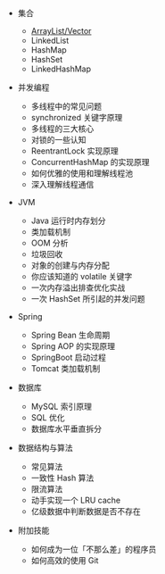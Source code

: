 - 集合

  - [ArrayList/Vector](collections/ArrayList.md)
  - LinkedList
  - HashMap
  - HashSet
  - LinkedHashMap

- 并发编程

  - 多线程中的常见问题
  - synchronized 关键字原理
  - 多线程的三大核心
  - 对锁的一些认知
  - ReentrantLock 实现原理
  - ConcurrentHashMap 的实现原理
  - 如何优雅的使用和理解线程池
  - 深入理解线程通信

- JVM

  - Java 运行时内存划分
  - 类加载机制
  - OOM 分析
  - 垃圾回收
  - 对象的创建与内存分配
  - 你应该知道的 volatile 关键字
  - 一次内存溢出排查优化实战
  - 一次 HashSet 所引起的并发问题

- Spring

  - Spring Bean 生命周期
  - Spring AOP 的实现原理
  - SpringBoot 启动过程
  - Tomcat 类加载机制

- 数据库

  - MySQL 索引原理
  - SQL 优化
  - 数据库水平垂直拆分

- 数据结构与算法

  - 常见算法
  - 一致性 Hash 算法
  - 限流算法
  - 动手实现一个 LRU cache
  - 亿级数据中判断数据是否不存在

- 附加技能

  - 如何成为一位「不那么差」的程序员
  - 如何高效的使用 Git
